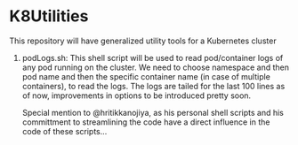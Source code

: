 # K8Utilities
This repository will have generalized utility tools for a Kubernetes cluster

1. podLogs.sh:
   This shell script will be used to read pod/container logs of any pod running on the cluster. We need to choose namespace and then pod name and then the specific container 
   name (in case of multiple containers), to read the logs. The logs are tailed for the last 100 lines as of now, improvements in options to be introduced pretty soon.

   Special mention to @hritikkanojiya, as his personal shell scripts and his committment to streamlining the code have a direct influence in the code of these scripts...
   
